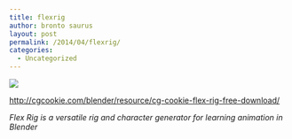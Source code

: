 ```yaml
---
title: flexrig
author: bronto saurus
layout: post
permalink: /2014/04/flexrig/
categories:
  - Uncategorized
---
```

![][1]

<http://cgcookie.com/blender/resource/cg-cookie-flex-rig-free-download/>

*Flex Rig is a versatile rig and character generator for learning animation in Blender*

 [1]: http://cgcnetworksites.cgcookie.netdna-cdn.com/blender/files/2013/07/rig_release_feature-649x245.png